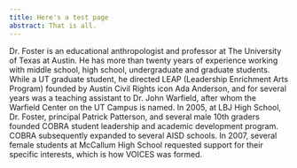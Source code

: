 ```yaml
---
title: Here's a test page
abstract: That is all.
---
```


Dr. Foster is an educational anthropologist and professor at The University of Texas at Austin. He has more than twenty years of experience working with middle school, high school, undergraduate and graduate students. While a UT graduate student, he directed LEAP (Leadership Enrichment Arts Program) founded by Austin Civil Rights icon Ada Anderson, and for several years was a teaching assistant to Dr. John Warfield, after whom the Warfield Center on the UT Campus is named. In 2005, at LBJ High School, Dr. Foster, principal Patrick Patterson, and several male 10th graders founded COBRA student leadership and academic development program. COBRA subsequently expanded to several AISD schools. In 2007, several female students at McCallum High School requested support for their specific interests, which is how VOICES was formed.
